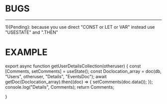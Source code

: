 # BUGS

---

1)<Promise>{Pending}:
because you use direct "CONST or LET or VAR" instead use "USESTATE"
and ".THEN"

# EXAMPLE

export async function getUserDetailsCollection(otheruser) {
const [Comments, setComments] = useState();
const Doclocation_array = doc(db, "Users", otheruser, "Details", "EventsDoc");
await getDoc(Doclocation_array).then((doc) => {
setComments(doc.data());
});
console.log("Details", Comments);
return Comments;

}
